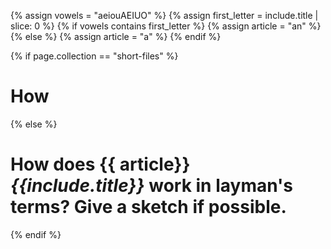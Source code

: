 {% assign vowels = "aeiouAEIUO" %}
{% assign first_letter = include.title | slice: 0 %}
{% if vowels  contains  first_letter %}
{% assign article = "an" %}
{% else %}
{% assign article = "a" %}
{% endif %}

{% if page.collection == "short-files" %}
# How
{% else %}
# How does {{ article}} *{{include.title}}* work in layman's terms? Give a sketch if possible.
{% endif %}

